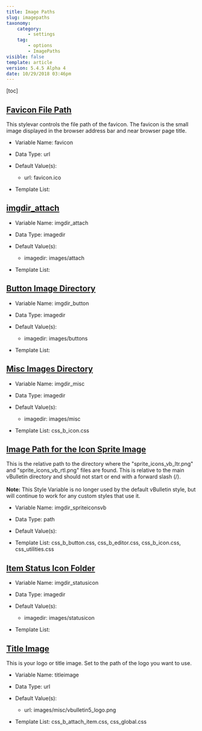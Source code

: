 ```yaml
---
title: Image Paths
slug: imagepaths
taxonomy:
    category:
        - settings
    tag:
        - options
        - ImagePaths
visible: false
template: article
version: 5.4.5 Alpha 4
date: 10/29/2018 03:46pm
---
```




[toc]

## [Favicon File Path](#favicon)

This stylevar controls the file path of the favicon. The favicon is the small image displayed in the browser address bar and near browser page title.

- Variable Name: favicon
- Data Type: url
- Default Value(s):
  - url: favicon.ico

- Template List: 

## [imgdir_attach](#imgdir_attach)



- Variable Name: imgdir_attach
- Data Type: imagedir
- Default Value(s):
  - imagedir: images/attach

- Template List: 

## [Button Image Directory](#imgdir_button)



- Variable Name: imgdir_button
- Data Type: imagedir
- Default Value(s):
  - imagedir: images/buttons

- Template List: 

## [Misc Images Directory](#imgdir_misc)



- Variable Name: imgdir_misc
- Data Type: imagedir
- Default Value(s):
  - imagedir: images/misc

- Template List: css_b_icon.css

## [Image Path for the Icon Sprite Image](#imgdir_spriteiconsvb)

This is the relative path to the directory where the &quot;sprite_icons_vb_ltr.png&quot; and &quot;sprite_icons_vb_rtl.png&quot; files are found. This is relative to the main vBulletin directory and should not start or end with a forward slash (/).<br /><br /><b>Note:</b> This Style Variable is no longer used by the default vBulletin style, but will continue to work for any custom styles that use it.

- Variable Name: imgdir_spriteiconsvb
- Data Type: path
- Default Value(s):

- Template List: css_b_button.css, css_b_editor.css, css_b_icon.css, css_utilities.css

## [Item Status Icon Folder](#imgdir_statusicon)



- Variable Name: imgdir_statusicon
- Data Type: imagedir
- Default Value(s):
  - imagedir: images/statusicon

- Template List: 

## [Title Image](#titleimage)

This is your logo or title image. Set to the path of the logo you want to use.

- Variable Name: titleimage
- Data Type: url
- Default Value(s):
  - url: images/misc/vbulletin5_logo.png

- Template List: css_b_attach_item.css, css_global.css


